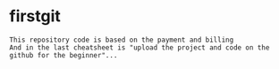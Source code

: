 # firstgit
    This repository code is based on the payment and billing 
    And in the last cheatsheet is "upload the project and code on the github for the beginner"...
    
